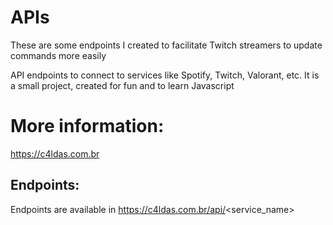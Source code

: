 # APIs

These are some endpoints I created to facilitate Twitch streamers to update commands more easily

API endpoints to connect to services like Spotify, Twitch, Valorant, etc. It is a small project, created for fun and to learn Javascript


# More information: 

https://c4ldas.com.br

## Endpoints:

Endpoints are available in 
https://c4ldas.com.br/api/<service_name>
